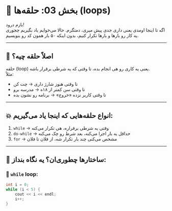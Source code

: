 # 🔁 بخش 03: حلقه‌ها (loops)

 بازم درود!  
اگه تا اینجا اومدی یعنی داری جدی پیش میری، دمتگرم. 
حالا می‌خوایم یاد بگیریم چجوری یه کار رو بارها و بارها تکرار کنیم، بدون اینکه ۵۰ بار همون کد رو بنویسیم.

---

## 🎡 اصلاً حلقه چیه؟

حلقه (loop) یعنی یه کاری رو هی انجام بده، تا وقتی که یه شرطی برقرار باشه.  
مثلاً:

- تا وقتی هنوز شارژ داری → چت کن  
- تا وقتی سن کمتر از ۱۸ه → مدرسه برو  
- تا وقتی کاربر نزده «خروج» → برنامه رو نشون بده

---

## 💥 انواع حلقه‌هایی که اینجا یاد می‌گیریم:

1. `while` → وقتی یه شرطی برقراره، هی تکرار می‌کنه  
2. `do-while` → حداقل یه بار اجرا می‌کنه، بعد شرط رو چک می‌کنه  
3. `for` → مشخص می‌کنی چند بار تکرار شه، از فلان تا فلان

---

## 🧪 ساختارها چطوری‌ان؟ یه نگاه بنداز:

### 🔁 `while` loop:

```cpp
int i = 0;
while (i < 5) {
    cout << i << endl;
    i++;
}
